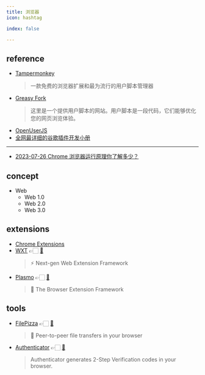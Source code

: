 ```yaml
---
title: 浏览器
icon: hashtag

index: false

---
```


<!-- more -->

## reference

- [Tampermonkey](https://www.tampermonkey.net)
    > 一款免费的浏览器扩展和最为流行的用户脚本管理器
- [Greasy Fork](https://greasyfork.org/zh-CN)
    > 这里是一个提供用户脚本的网站。用户脚本是一段代码，它们能够优化您的网页浏览体验。
- [OpenUserJS](https://openuserjs.org)
- [全网最详细的谷歌插件开发小册](https://gitee.com/linwu-hi/coding-time-chrome)

------

- [2023-07-26 Chrome 浏览器运行原理你了解多少？](https://mp.weixin.qq.com/s/wjrcO2Ej7BEThWVsCnXEtA)

## concept

- Web
    * Web 1.0
    * Web 2.0
    * Web 3.0

## extensions

- [Chrome Extensions](https://developer.chrome.com/docs/extensions)
- [WXT](https://wxt.dev/) 👉🏻 [🐙](https://github.com/wxt-dev/wxt)
    > ⚡ Next-gen Web Extension Framework
- [Plasmo](https://www.plasmo.com/) 👉🏻 [🐙](https://github.com/PlasmoHQ/plasmo)
    > 🧩 The Browser Extension Framework

## tools

- [FilePizza](https://file.pizza/) 👉🏻 [🐙](https://github.com/kern/filepizza)
    > 🍕 Peer-to-peer file transfers in your browser
- [Authenticator](https://authenticator.cc/) 👉🏻 [🐙](https://github.com/Authenticator-Extension/Authenticator)
    > Authenticator generates 2-Step Verification codes in your browser.